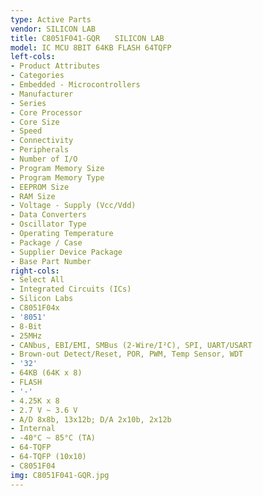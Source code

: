 ```yaml
---
type: Active Parts
vendor: SILICON LAB
title: C8051F041-GQR　　SILICON LAB
model: IC MCU 8BIT 64KB FLASH 64TQFP
left-cols:
- Product Attributes
- Categories
- Embedded - Microcontrollers
- Manufacturer
- Series
- Core Processor
- Core Size
- Speed
- Connectivity
- Peripherals
- Number of I/O
- Program Memory Size
- Program Memory Type
- EEPROM Size
- RAM Size
- Voltage - Supply (Vcc/Vdd)
- Data Converters
- Oscillator Type
- Operating Temperature
- Package / Case
- Supplier Device Package
- Base Part Number
right-cols:
- Select All
- Integrated Circuits (ICs)
- Silicon Labs
- C8051F04x
- '8051'
- 8-Bit
- 25MHz
- CANbus, EBI/EMI, SMBus (2-Wire/I²C), SPI, UART/USART
- Brown-out Detect/Reset, POR, PWM, Temp Sensor, WDT
- '32'
- 64KB (64K x 8)
- FLASH
- '-'
- 4.25K x 8
- 2.7 V ~ 3.6 V
- A/D 8x8b, 13x12b; D/A 2x10b, 2x12b
- Internal
- -40°C ~ 85°C (TA)
- 64-TQFP
- 64-TQFP (10x10)
- C8051F04
img: C8051F041-GQR.jpg
---
```

